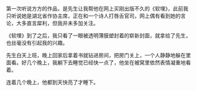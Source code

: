 第一次听说方方的作品，是先生让我帮他在网上买刚出版不久的《软埋》，此前我只听说她是湖北省作协主席，正在和一个诗人打唇舌官司，网上偶有看到她的言论，大多直言犀利，但我并未多加关注。

《软埋》到了之后，我只看了一眼被透明薄膜塑封着的崭新封面，就拿给了先生，也丝毫没有引起我的兴趣。

先生白天上班，晚上回家后拿着书就钻进房间，把房门关上，一个人静静地躲在里面看。好几个晚上，我躺下去睡觉已经快一点了，他坐在被窝里依然表情凝重地看着。

连着几个晚上，他都到天快亮了才睡下。
